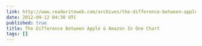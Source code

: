 ```yaml
---
link: http://www.readwriteweb.com/archives/the-difference-between-apple-amazon-in-one-chart.php
date: 2012-09-12 04:30 UTC
published: true
title: The Difference Between Apple & Amazon In One Chart
tags: []
---
```



